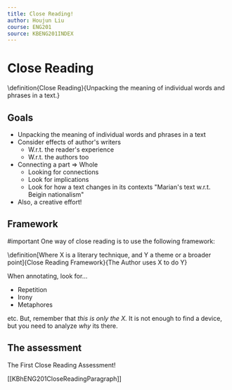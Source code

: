 ```yaml
---
title: Close Reading! 
author: Houjun Liu
course: ENG201
source: KBENG201INDEX
---
```


# Close Reading

\definition{Close Reading}{Unpacking the meaning of individual words and phrases in a text.}

## Goals
* Unpacking the meaning of individual words and phrases in a text
* Consider effects of author's writers
    * W.r.t. the reader's experience
    * W.r.t. the authors too
* Connecting a part => Whole
    * Looking for connections
    * Look for implications
    * Look for how a text changes in its contexts "Marian's text w.r.t. Beigin nationalism"
* Also, a creative effort!

## Framework
#important One way of close reading is to use the following framework:

\definition[Where X is a literary technique, and Y a theme or a broader point]{Close Reading Framework}{The Author uses X to do Y}

When annotating, look for… 

* Repetition
* Irony
* Metaphores

etc. But, remember that _this is only the X._ It is not enough to find a device, but you need to analyze _why_ its there.


## The assessment
The First Close Reading Assessment!

[[KBhENG201CloseReadingParagraph]]